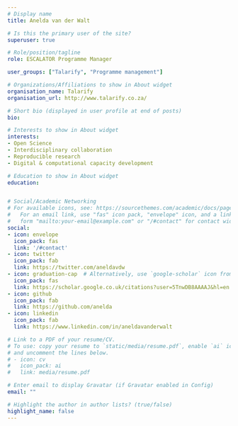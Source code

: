```yaml
---
# Display name
title: Anelda van der Walt

# Is this the primary user of the site?
superuser: true

# Role/position/tagline
role: ESCALATOR Programme Manager

user_groups: ["Talarify", "Programme management"]

# Organizations/Affiliations to show in About widget
organisation_name: Talarify
organisation_url: http://www.talarify.co.za/

# Short bio (displayed in user profile at end of posts)
bio: 

# Interests to show in About widget
interests:
- Open Science
- Interdisciplinary collaboration
- Reproducible research
- Digital & computational capacity development

# Education to show in About widget
education:


# Social/Academic Networking
# For available icons, see: https://sourcethemes.com/academic/docs/page-builder/#icons
#   For an email link, use "fas" icon pack, "envelope" icon, and a link in the
#   form "mailto:your-email@example.com" or "/#contact" for contact widget.
social:
- icon: envelope
  icon_pack: fas
  link: '/#contact'
- icon: twitter
  icon_pack: fab
  link: https://twitter.com/aneldavdw
- icon: graduation-cap  # Alternatively, use `google-scholar` icon from `ai` icon pack
  icon_pack: fas
  link: https://scholar.google.co.uk/citations?user=5TnwDB8AAAAJ&hl=en
- icon: github
  icon_pack: fab
  link: https://github.com/anelda
- icon: linkedin
  icon_pack: fab
  link: https://www.linkedin.com/in/aneldavanderwalt

# Link to a PDF of your resume/CV.
# To use: copy your resume to `static/media/resume.pdf`, enable `ai` icons in `params.toml`, 
# and uncomment the lines below.
# - icon: cv
#   icon_pack: ai
#   link: media/resume.pdf

# Enter email to display Gravatar (if Gravatar enabled in Config)
email: ""

# Highlight the author in author lists? (true/false)
highlight_name: false
---
```



